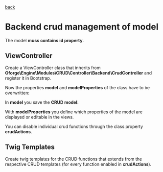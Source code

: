 [back](../index.md)

# Backend crud management of model
The model **muss contains id property**.

## ViewController
Create a ViewController class that inherits from **Oforge\Engine\Modules\CRUD\Controller\Backend\CrudController** and register it in Bootstrap.

Now the properties **model** and **modelProperties** of the class have to be overwritten:

In **model** you save the **CRUD model**.

With **modelProperties** you define which properties of the model are displayed or editable in the views.

You can disable individual crud functions through the class property **crudActions**.


## Twig Templates
Create twig templates for the CRUD functions that extends from the respective CRUD templates (for every function enabled in **crudActions**).   

